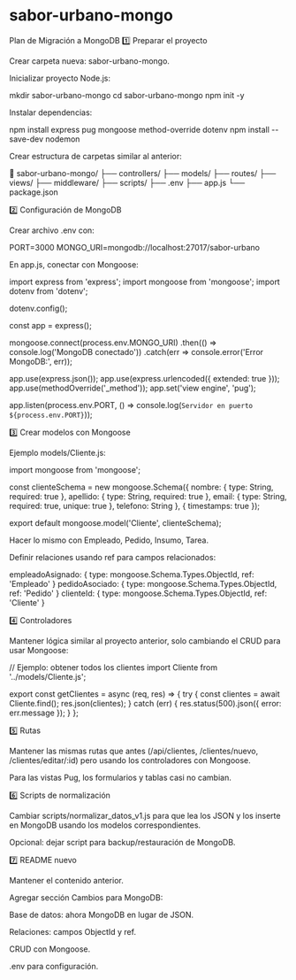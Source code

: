 # sabor-urbano-mongo
Plan de Migración a MongoDB
1️⃣ Preparar el proyecto

Crear carpeta nueva: sabor-urbano-mongo.

Inicializar proyecto Node.js:

mkdir sabor-urbano-mongo
cd sabor-urbano-mongo
npm init -y


Instalar dependencias:

npm install express pug mongoose method-override dotenv
npm install --save-dev nodemon


Crear estructura de carpetas similar al anterior:

📁 sabor-urbano-mongo/
├── controllers/
├── models/
├── routes/
├── views/
├── middleware/
├── scripts/
├── .env
├── app.js
└── package.json

2️⃣ Configuración de MongoDB

Crear archivo .env con:

PORT=3000
MONGO_URI=mongodb://localhost:27017/sabor-urbano


En app.js, conectar con Mongoose:

import express from 'express';
import mongoose from 'mongoose';
import dotenv from 'dotenv';

dotenv.config();

const app = express();

mongoose.connect(process.env.MONGO_URI)
  .then(() => console.log('MongoDB conectado'))
  .catch(err => console.error('Error MongoDB:', err));

app.use(express.json());
app.use(express.urlencoded({ extended: true }));
app.use(methodOverride('_method'));
app.set('view engine', 'pug');

app.listen(process.env.PORT, () => console.log(`Servidor en puerto ${process.env.PORT}`));

3️⃣ Crear modelos con Mongoose

Ejemplo models/Cliente.js:

import mongoose from 'mongoose';

const clienteSchema = new mongoose.Schema({
  nombre: { type: String, required: true },
  apellido: { type: String, required: true },
  email: { type: String, required: true, unique: true },
  telefono: String
}, { timestamps: true });

export default mongoose.model('Cliente', clienteSchema);


Hacer lo mismo con Empleado, Pedido, Insumo, Tarea.

Definir relaciones usando ref para campos relacionados:

empleadoAsignado: { type: mongoose.Schema.Types.ObjectId, ref: 'Empleado' }
pedidoAsociado: { type: mongoose.Schema.Types.ObjectId, ref: 'Pedido' }
clienteId: { type: mongoose.Schema.Types.ObjectId, ref: 'Cliente' }

4️⃣ Controladores

Mantener lógica similar al proyecto anterior, solo cambiando el CRUD para usar Mongoose:

// Ejemplo: obtener todos los clientes
import Cliente from '../models/Cliente.js';

export const getClientes = async (req, res) => {
  try {
    const clientes = await Cliente.find();
    res.json(clientes);
  } catch (err) {
    res.status(500).json({ error: err.message });
  }
};

5️⃣ Rutas

Mantener las mismas rutas que antes (/api/clientes, /clientes/nuevo, /clientes/editar/:id) pero usando los controladores con Mongoose.

Para las vistas Pug, los formularios y tablas casi no cambian.

6️⃣ Scripts de normalización

Cambiar scripts/normalizar_datos_v1.js para que lea los JSON y los inserte en MongoDB usando los modelos correspondientes.

Opcional: dejar script para backup/restauración de MongoDB.

7️⃣ README nuevo

Mantener el contenido anterior.

Agregar sección Cambios para MongoDB:

Base de datos: ahora MongoDB en lugar de JSON.

Relaciones: campos ObjectId y ref.

CRUD con Mongoose.

.env para configuración.
